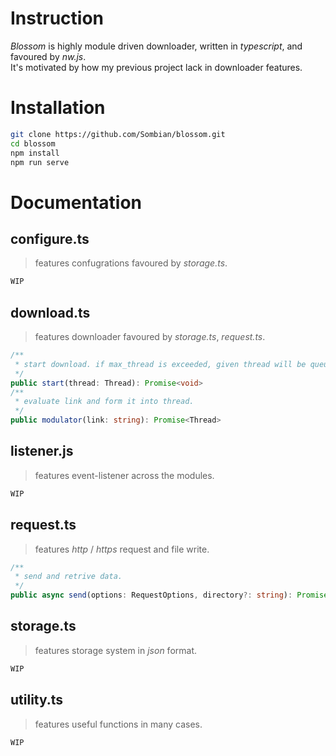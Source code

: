 
# Instruction

*Blossom* is highly module driven downloader, written in *typescript*, and favoured by *nw.js*.<br>
It's motivated by how my previous project lack in downloader features.<br>

# Installation

```bash
git clone https://github.com/Sombian/blossom.git
cd blossom
npm install
npm run serve
```

# Documentation

## configure.ts

> features confugrations favoured by *storage.ts*.<br>

```ts
WIP
```

## download.ts

> features downloader favoured by *storage.ts*, *request.ts*.<br>

```ts
/**
 * start download. if max_thread is exceeded, given thread will be queued. 
 */
public start(thread: Thread): Promise<void>
/**
 * evaluate link and form it into thread.
 */
public modulator(link: string): Promise<Thread> 
```

## listener.js

> features event-listener across the modules.<br>

```ts
WIP
```

## request.ts

> features *http* / *https* request and file write.<br>

```ts
/**
 * send and retrive data.
 */
public async send(options: RequestOptions, directory?: string): Promise<{ response: http.IncomingMessage, body: string }>
```

## storage.ts

> features storage system in *json* format.<br>

```ts
WIP
```

## utility.ts

> features useful functions in many cases.<br>

```ts
WIP
```
